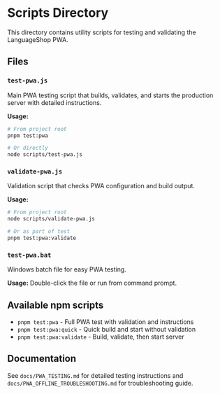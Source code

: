 # Scripts Directory

This directory contains utility scripts for testing and validating the LanguageShop PWA.

## Files

### `test-pwa.js`
Main PWA testing script that builds, validates, and starts the production server with detailed instructions.

**Usage:**
```bash
# From project root
pnpm test:pwa

# Or directly
node scripts/test-pwa.js
```

### `validate-pwa.js`
Validation script that checks PWA configuration and build output.

**Usage:**
```bash
# From project root
node scripts/validate-pwa.js

# Or as part of test
pnpm test:pwa:validate
```

### `test-pwa.bat`
Windows batch file for easy PWA testing.

**Usage:**
Double-click the file or run from command prompt.

## Available npm scripts

- `pnpm test:pwa` - Full PWA test with validation and instructions
- `pnpm test:pwa:quick` - Quick build and start without validation
- `pnpm test:pwa:validate` - Build, validate, then start server

## Documentation

See `docs/PWA_TESTING.md` for detailed testing instructions and `docs/PWA_OFFLINE_TROUBLESHOOTING.md` for troubleshooting guide.